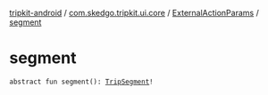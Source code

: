 [tripkit-android](../../index.md) / [com.skedgo.tripkit.ui.core](../index.md) / [ExternalActionParams](index.md) / [segment](./segment.md)

# segment

`abstract fun segment(): `[`TripSegment`](../../skedgo.tripkit.routing/-trip-segment/index.md)`!`